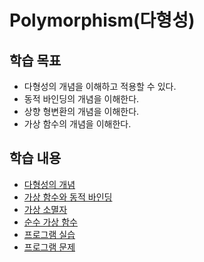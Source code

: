 # Polymorphism(다형성)

## 학습 목표

* 다형성의 개념을 이해하고 적용할 수 있다.
* 동적 바인딩의 개념을 이해한다. 
* 상향 형변환의 개념을 이해한다.
* 가상 함수의 개념을 이해한다.


## 학습 내용

* [다형성의 개념](./Concept.md)
* [가상 함수와 동적 바인딩](./VirtualFunction.md)
* [가상 소멸자](./virtual_destructor.md)
* [순수 가상 함수](./pureVirtualFunc.md)
* [프로그램 실습](./Labs.md)
* [프로그램 문제](./Problems.md)

